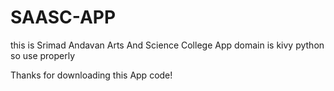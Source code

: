 # SAASC-APP

this is Srimad Andavan Arts And Science College App
domain is kivy python
so use properly 

Thanks for downloading this App code!
